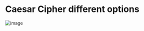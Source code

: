 # Caesar Cipher different options

![image](https://github.com/it-crypto/Task/assets/54020728/5000a9af-eb00-491c-a416-5b1bfcc24cf4)

